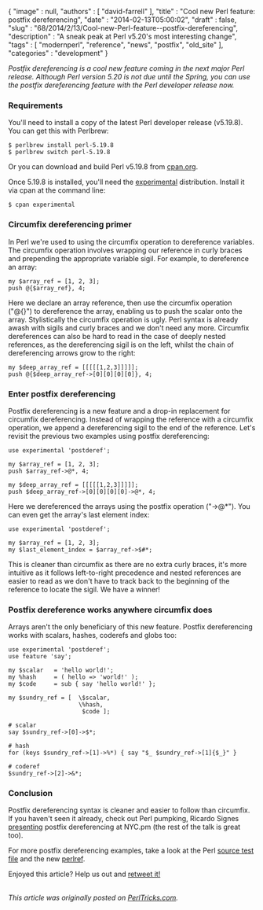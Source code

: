 {
   "image" : null,
   "authors" : [
      "david-farrell"
   ],
   "title" : "Cool new Perl feature: postfix dereferencing",
   "date" : "2014-02-13T05:00:02",
   "draft" : false,
   "slug" : "68/2014/2/13/Cool-new-Perl-feature--postfix-dereferencing",
   "description" : "A sneak peak at Perl v5.20's most interesting change",
   "tags" : [
      "modernperl",
      "reference",
      "news",
      "postfix",
      "old_site"
   ],
   "categories" : "development"
}


*Postfix dereferencing is a cool new feature coming in the next major Perl release. Although Perl version 5.20 is not due until the Spring, you can use the postfix dereferencing feature with the Perl developer release now.*

### Requirements

You'll need to install a copy of the latest Perl developer release (v5.19.8). You can get this with Perlbrew:

``` prettyprint
$ perlbrew install perl-5.19.8
$ perlbrew switch perl-5.19.8
```

Or you can download and build Perl v5.19.8 from [cpan.org](http://www.cpan.org/src/README.html).

Once 5.19.8 is installed, you'll need the [experimental](https://metacpan.org/pod/experimental) distribution. Install it via cpan at the command line:

``` prettyprint
$ cpan experimental
```

### Circumfix dereferencing primer

In Perl we're used to using the circumfix operation to dereference variables. The circumfix operation involves wrapping our reference in curly braces and prepending the appropriate variable sigil. For example, to dereference an array:

``` prettyprint
my $array_ref = [1, 2, 3];
push @{$array_ref}, 4;
```

Here we declare an array reference, then use the circumfix operation ("@{}") to dereference the array, enabling us to push the scalar onto the array. Stylistically the circumfix operation is ugly. Perl syntax is already awash with sigils and curly braces and we don't need any more. Circumfix dereferences can also be hard to read in the case of deeply nested references, as the dereferencing sigil is on the left, whilst the chain of dereferencing arrows grow to the right:

``` prettyprint
my $deep_array_ref = [[[[[1,2,3]]]]];
push @{$deep_array_ref->[0][0][0][0]}, 4;
```

### Enter postfix dereferencing

Postfix dereferencing is a new feature and a drop-in replacement for circumfix dereferencing. Instead of wrapping the reference with a circumfix operation, we append a dereferencing sigil to the end of the reference. Let's revisit the previous two examples using postfix dereferencing:

``` prettyprint
use experimental 'postderef';

my $array_ref = [1, 2, 3];
push $array_ref->@*, 4;

my $deep_array_ref = [[[[[1,2,3]]]]];
push $deep_array_ref->[0][0][0][0]->@*, 4;
```

Here we dereferenced the arrays using the postfix operation ("-\>@\*"). You can even get the array's last element index:

``` prettyprint
use experimental 'postderef';

my $array_ref = [1, 2, 3];
my $last_element_index = $array_ref->$#*;
```

This is cleaner than circumfix as there are no extra curly braces, it's more intuitive as it follows left-to-right precedence and nested references are easier to read as we don't have to track back to the beginning of the reference to locate the sigil. We have a winner!

### Postfix dereference works anywhere circumfix does

Arrays aren't the only beneficiary of this new feature. Postfix dereferencing works with scalars, hashes, coderefs and globs too:

``` prettyprint
use experimental 'postderef';
use feature 'say';

my $scalar   = 'hello world!';
my %hash     = ( hello => 'world!' );
my $code     = sub { say 'hello world!' };

my $sundry_ref = [  \$scalar,
                    \%hash,
                     $code ];

# scalar
say $sundry_ref->[0]->$*;

# hash
for (keys $sundry_ref->[1]->%*) { say "$_ $sundry_ref->[1]{$_}" }

# coderef
$sundry_ref->[2]->&*;
```

### Conclusion

Postfix dereferencing syntax is cleaner and easier to follow than circumfix. If you haven't seen it already, check out Perl pumpking, Ricardo Signes [presenting](http://www.youtube.com/watch?v=Sp102BECq8s&t=63m11s) postfix dereferencing at NYC.pm (the rest of the talk is great too).

For more postfix dereferencing examples, take a look at the Perl [source test file](https://github.com/Perl/perl5/blob/blead/t/op/postfixderef.t) and the new [perlref](http://search.cpan.org/~shay/perl-5.19.5/pod/perlref.pod#Postfix_Dereference_Syntax).

Enjoyed this article? Help us out and [retweet it!](https://twitter.com/intent/tweet?original_referer=http%3A%2F%2Fperltricks.com%2Farticle%2F68%2F2014%2F2%2F13%2FCool-new-Perl-feature-postfix-dereferencing&text=Cool%20new%20Perl%20feature%3A%20postfix%20dereferencing&tw_p=tweetbutton&url=http%3A%2F%2Fperltricks.com%2Farticle%2F68%2F2014%2F2%2F13%2FCool-new-Perl-feature-postfix-dereferencing&via=perltricks)

\
*This article was originally posted on [PerlTricks.com](http://perltricks.com).*
